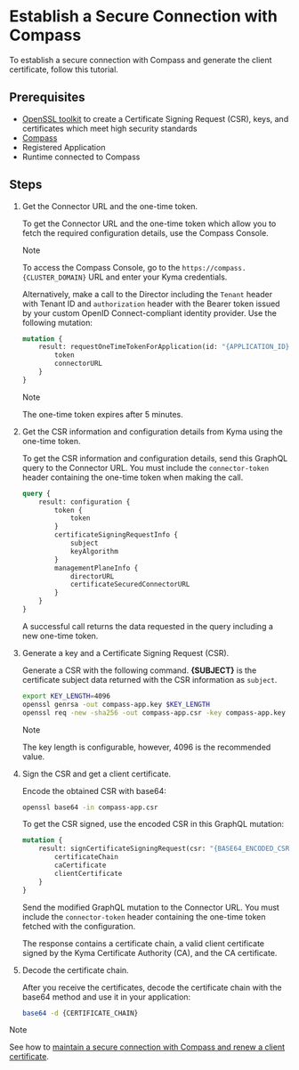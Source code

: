 # Establish a Secure Connection with Compass

To establish a secure connection with Compass and generate the client certificate, follow this tutorial.

## Prerequisites

- [OpenSSL toolkit](https://www.openssl.org/source/) to create a Certificate Signing Request (CSR), keys, and certificates which meet high security standards
- [Compass](https://github.com/kyma-incubator/compass)
- Registered Application
- Runtime connected to Compass

## Steps

1. Get the Connector URL and the one-time token.

   To get the Connector URL and the one-time token which allow you to fetch the required configuration details, use the Compass Console.

   > [!NOTE]
   > To access the Compass Console, go to the `https://compass.{CLUSTER_DOMAIN}` URL and enter your Kyma credentials.

   Alternatively, make a call to the Director including the `Tenant` header with Tenant ID and `authorization` header with the Bearer token issued by your custom OpenID Connect-compliant identity provider. Use the following mutation:

   ```graphql
   mutation {
       result: requestOneTimeTokenForApplication(id: "{APPLICATION_ID}") {
           token
           connectorURL
       }
   }
   ```

   > [!NOTE] 
   > The one-time token expires after 5 minutes.

2. Get the CSR information and configuration details from Kyma using the one-time token.

   To get the CSR information and configuration details, send this GraphQL query to the Connector URL.
   You must include the `connector-token` header containing the one-time token when making the call.

   ```graphql
   query {
       result: configuration {
           token {
               token
           }
           certificateSigningRequestInfo {
               subject
               keyAlgorithm
           }
           managementPlaneInfo {
               directorURL
               certificateSecuredConnectorURL
           }
       }
   }
   ```

   A successful call returns the data requested in the query including a new one-time token.

3. Generate a key and a Certificate Signing Request (CSR).

   Generate a CSR with the following command. **{SUBJECT}** is the certificate subject data returned with the CSR information as `subject`.   

   ```bash
   export KEY_LENGTH=4096
   openssl genrsa -out compass-app.key $KEY_LENGTH
   openssl req -new -sha256 -out compass-app.csr -key compass-app.key -subj "{SUBJECT}"
    ```
   > [!NOTE] 
   > The key length is configurable, however, 4096 is the recommended value.

4. Sign the CSR and get a client certificate.

   Encode the obtained CSR with base64:
   ```bash
   openssl base64 -in compass-app.csr
   ```

   To get the CSR signed, use the encoded CSR in this GraphQL mutation:
   ```graphql
   mutation {
       result: signCertificateSigningRequest(csr: "{BASE64_ENCODED_CSR}") {
           certificateChain
           caCertificate
           clientCertificate
       }
   }
   ```

   Send the modified GraphQL mutation to the Connector URL. You must include the `connector-token` header containing the one-time token fetched with the configuration.

   The response contains a certificate chain, a valid client certificate signed by the Kyma Certificate Authority (CA), and the CA certificate.

5. Decode the certificate chain.

   After you receive the certificates, decode the certificate chain with the base64 method and use it in your application:
   ```bash
   base64 -d {CERTIFICATE_CHAIN}
   ```

> [!NOTE]
> See how to [maintain a secure connection with Compass and renew a client certificate](ra-02-maintain-secure-connection-with-compass.md).
